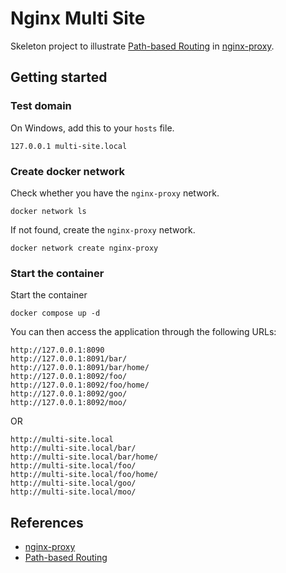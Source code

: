 # Nginx Multi Site

Skeleton project to illustrate [Path-based Routing] in [nginx-proxy].

## Getting started

### Test domain

On Windows, add this to your `hosts` file.

    127.0.0.1 multi-site.local

### Create docker network

Check whether you have the `nginx-proxy` network.

    docker network ls

If not found, create the `nginx-proxy` network.

    docker network create nginx-proxy

### Start the container

Start the container

    docker compose up -d

You can then access the application through the following URLs:

    http://127.0.0.1:8090
    http://127.0.0.1:8091/bar/
    http://127.0.0.1:8091/bar/home/
    http://127.0.0.1:8092/foo/
    http://127.0.0.1:8092/foo/home/
    http://127.0.0.1:8092/goo/
    http://127.0.0.1:8092/moo/

OR

    http://multi-site.local
    http://multi-site.local/bar/
    http://multi-site.local/bar/home/
    http://multi-site.local/foo/
    http://multi-site.local/foo/home/
    http://multi-site.local/goo/
    http://multi-site.local/moo/

## References

* [nginx-proxy][nginx-proxy]
* [Path-based Routing][Path-based Routing]

[nginx-proxy]: https://github.com/nginx-proxy/nginx-proxy
[Path-based Routing]: https://github.com/nginx-proxy/nginx-proxy/tree/main/docs#path-based-routing
